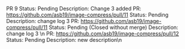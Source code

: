 PR 9 Status: Pending
Description: Change 3 added
PR: https://github.com/asb19/image-compress/pull/11 Status: Pending
Description: change log 3
PR: https://github.com/asb19/image-compress/pull/11 Status: Pending (Closed without merge)
Description: change log 3 \n
PR: https://github.com/asb19/image-compress/pull/12 Status: Pending
Description: new description\n
